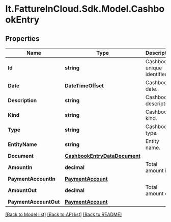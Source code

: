 # It.FattureInCloud.Sdk.Model.CashbookEntry

## Properties

Name | Type | Description | Notes
------------ | ------------- | ------------- | -------------
**Id** | **string** | Cashbook unique identifier. | [optional] 
**Date** | **DateTimeOffset** | Cashbook date. | [optional] 
**Description** | **string** | Cashbook description. | [optional] 
**Kind** | **string** | Cashbook kind. | [optional] 
**Type** | **string** | Cashbook type. | [optional] 
**EntityName** | **string** | Entity name. | [optional] 
**Document** | [**CashbookEntryDataDocument**](CashbookEntryDataDocument.md) |  | [optional] 
**AmountIn** | **decimal** | Total amount in. | [optional] 
**PaymentAccountIn** | [**PaymentAccount**](PaymentAccount.md) |  | [optional] 
**AmountOut** | **decimal** | Total amount out. | [optional] 
**PaymentAccountOut** | [**PaymentAccount**](PaymentAccount.md) |  | [optional] 

[[Back to Model list]](../README.md#documentation-for-models) [[Back to API list]](../README.md#documentation-for-api-endpoints) [[Back to README]](../README.md)

